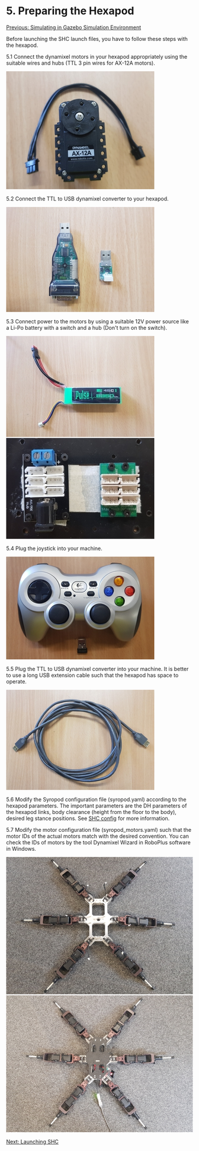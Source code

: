 # 5. Preparing the Hexapod

[Previous: Simulating in Gazebo Simulation Environment](shc_pc_gazebo_simulation.md)

Before launching the SHC launch files, you have to follow these steps with the hexapod.

5.1 Connect the dynamixel motors in your hexapod appropriately using the suitable wires and hubs (TTL 3 pin wires for AX-12A motors).

![dynamixel_motor](media/dynamixel_motor.jpg "Dynamixel Motor and Cable")

5.2 Connect the TTL to USB dynamixel converter to your hexapod.

![dynamixel_converter](media/dynamixel_converter.jpg "TTL to USB Dynamixel Converters")

5.3 Connect power to the motors by using a suitable 12V power source like a Li-Po battery with a switch and a hub (Don't turn on the switch).

![lipo_battery](media/lipo_battery.jpg "Lipo Battery") ![dynamixel_hub](media/dynamixel_hub.jpg "Dynamixel Hubs")

5.4 Plug the joystick into your machine.

![joystick](media/joystick.jpg "Logitech Joystick")

5.5 Plug the TTL to USB dynamixel converter into your machine. It is better to use a long USB extension cable such that the hexapod has space to operate.

![usb_extension](media/usb_extension.jpg "USB Extension Cable")

5.6 Modify the Syropod configuration file (syropod.yaml) according to the hexapod parameters. The important parameters are the DH parameters of the hexapod links, body clearance (height from the floor to the body), desired leg stance positions. See [SHC config](https://github.com/csiro-robotics/syropod_highlevel_controller/tree/master/config) for more information.

5.7 Modify the motor configuration file (syropod_motors.yaml) such that the motor IDs of the actual motors match with the desired convention. You can check the IDs of motors by the tool Dynamixel Wizard in RoboPlus software in Windows.

![hexapod_body](media/hexapod_body.jpg "Hexapod before assembling") ![hexapody_assembled](media/hexapod_assembled.jpg "Hexapod after assembling")

[Next: Launching SHC](shc_pc_launch_shc.md)
